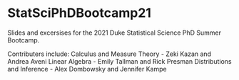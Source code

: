 # StatSciPhDBootcamp21

Slides and excersises for the 2021 Duke Statistical Science PhD Summer Bootcamp.

Contributers include: Calculus and Measure Theory - Zeki Kazan and Andrea Aveni
                      Linear Algebra - Emily Tallman and Rick Presman
                      Distributions and Inference - Alex Dombowsky and Jennifer Kampe
